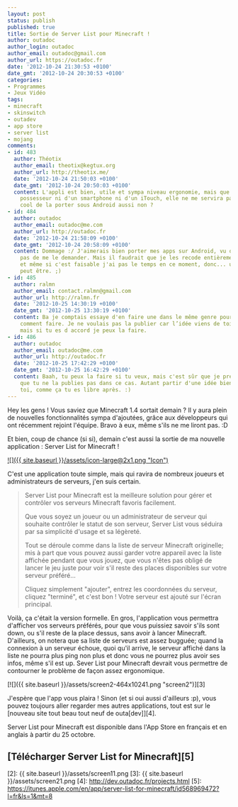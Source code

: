 ```yaml
---
layout: post
status: publish
published: true
title: Sortie de Server List pour Minecraft !
author: outadoc
author_login: outadoc
author_email: outadoc@gmail.com
author_url: https://outadoc.fr
date: '2012-10-24 21:30:53 +0100'
date_gmt: '2012-10-24 20:30:53 +0100'
categories:
- Programmes
- Jeux Vidéo
tags:
- minecraft
- skinswitch
- outadev
- app store
- server list
- mojang
comments:
- id: 483
  author: Théotix
  author_email: theotix@kegtux.org
  author_url: http://theotix.me/
  date: '2012-10-24 21:50:03 +0100'
  date_gmt: '2012-10-24 20:50:03 +0100'
  content: L'appli est bien, utile et sympa niveau ergonomie, mais que je ne suis
    possesseur ni d'un smartphone ni d'un iTouch, elle ne me servira pas. Et ce serait
    cool de la porter sous Android aussi non ?
- id: 484
  author: outadoc
  author_email: outadoc@me.com
  author_url: http://outadoc.fr
  date: '2012-10-24 21:58:09 +0100'
  date_gmt: '2012-10-24 20:58:09 +0100'
  content: Dommage :/ J'aimerais bien porter mes apps sur Android, vu qu'on arrête
    pas de me le demander. Mais il faudrait que je les recode entièrement,
    et même si c'est faisable j'ai pas le temps en ce moment, donc... un jour
    peut être. ;)
- id: 485
  author: ralmn
  author_email: contact.ralmn@gmail.com
  author_url: http://ralmn.fr
  date: '2012-10-25 14:30:19 +0100'
  date_gmt: '2012-10-25 13:30:19 +0100'
  content: Ba je comptais essaye d'en faire une dans le même genre pour voir
    comment faire. Je ne voulais pas la publier car l’idée viens de toi
    mais si tu es d accord je peux la faire.
- id: 486
  author: outadoc
  author_email: outadoc@me.com
  author_url: http://outadoc.fr
  date: '2012-10-25 17:42:29 +0100'
  date_gmt: '2012-10-25 16:42:29 +0100'
  content: Baah, tu peux la faire si tu veux, mais c'est sûr que je préférerais
    que tu ne la publies pas dans ce cas. Autant partir d'une idée bien à
    toi, comme ça tu es libre après. :)
---
```

Hey les gens ! Vous saviez que Minecraft 1.4 sortait demain ? Il y aura plein de nouvelles fonctionnalités sympa d'ajoutées, grâce aux développeurs qui ont récemment rejoint l'équipe. Bravo à eux, même s'ils ne me liront pas. :D

Et bien, coup de chance (si si), demain c'est aussi la sortie de ma nouvelle application : Server List for Minecraft !

[![]({{ site.baseurl }}/assets/icon-large@2x1.png "Icon")][1]

C'est une application toute simple, mais qui ravira de nombreux joueurs et administrateurs de serveurs, j'en suis certain.

> Server List pour Minecraft est la meilleure solution pour gérer et contrôler vos serveurs Minecraft favoris facilement.
> 
> Que vous soyez un joueur ou un administrateur de serveur qui souhaite contrôler le statut de son serveur, Server List vous séduira par sa simplicité d'usage et sa légèreté.
> 
> Tout se déroule comme dans la liste de serveur Minecraft originelle; mis à part que vous pouvez aussi garder votre appareil avec la liste affichée pendant que vous jouez, que vous n'êtes pas obligé de lancer le jeu juste pour voir s'il reste des places disponibles sur votre serveur préféré...
> 
> Cliquez simplement "ajouter", entrez les coordonnées du serveur, cliquez "terminé", et c'est bon ! Votre serveur est ajouté sur l'écran principal.

Voilà, ça c'était la version formelle. En gros, l'application vous permettra d'afficher vos serveurs préférés, pour que vous puissiez savoir s'ils sont down, ou s'il reste de la place dessus, sans avoir à lancer Minecraft. D'ailleurs, on notera que sa liste de serveurs est assez bugguée; quand la connexion à un serveur échoue, quoi qu'il arrive, le serveur affiché dans la liste ne pourra plus ping non plus et donc vous ne pourrez plus avoir ses infos, même s'il est up. Sever List pour Minecraft devrait vous permettre de contourner le problème de façon assez ergonomique.

[![]({{ site.baseurl }}/assets/screen2-464x10241.png "screen2")][3]

J'espère que l'app vous plaira ! Sinon (et si oui aussi d'ailleurs :p), vous pouvez toujours aller regarder mes autres applications, tout est sur le [nouveau site tout beau tout neuf de outa\[dev\]][4].

Server List pour Minecraft est disponible dans l'App Store en français et en anglais à partir du 25 octobre.

## [Télécharger Server List for Minecraft][5]

[1]: http://dev.outadoc.fr/project/server-list/
[2]: {{ site.baseurl }}/assets/screen11.png
[3]: {{ site.baseurl }}/assets/screen21.png
[4]: http://dev.outadoc.fr/projects.html
[5]: https://itunes.apple.com/en/app/server-list-for-minecraft/id568969472?l=fr&ls=1&mt=8
